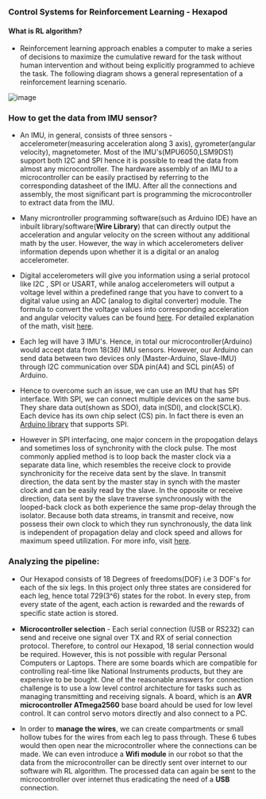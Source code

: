 ###  Control Systems for Reinforcement Learning - Hexapod 

#### What is RL algorithm?

 * Reinforcement learning approach enables a computer to make a series of decisions to maximize the cumulative reward for the task without human intervention and without being explicitly programmed to achieve the task. The following diagram shows a general representation of a reinforcement learning scenario.
 
 ![image](https://in.mathworks.com/help/reinforcement-learning/ug/reinforcement_learning_diagram.png)
   
### How to get the data from IMU sensor?

 * An IMU, in general, consists of three sensors - accelerometer(measuring acceleration along 3 axis), gyrometer(angular velocity), magnetometer. Most of the IMU's(MPU6050,LSM9DS1) support both I2C and SPI hence it is possible to read the data from almost any microcontroller. The hardware assembly of an IMU to a microcontroller can be easily practised by referring to the corresponding datasheet of the IMU. After all the connections and assembly, the most significant part is programming the microcontroller to extract data from the IMU.
 
 * Many microntroller programming software(such as Arduino IDE) have an inbuilt library/software(__Wire Library__) that can directly output the acceleration and angular velocity on the screen without any additional math by the user. However, the way in which accelerometers deliver information depends upon whether it is a digital or an analog accelerometer.
 
 * Digital accelerometers will give you information using a serial protocol like I2C , SPI or USART, while analog accelerometers will output a voltage level within a predefined range that you have to convert to a digital value using an ADC (analog to digital converter) module. The formula to convert the voltage values into corresponding acceleration and angular velocity values can be found [here](https://engineering.stackexchange.com/questions/3348/calculating-pitch-yaw-and-roll-from-mag-acc-and-gyro-data). For detailed explanation of the math, visit [here](http://www.starlino.com/imu_guide.html).
 
 * Each leg will have 3 IMU's. Hence, in total our microcontroller(Arduino) would accept data from 18(3*6)* IMU sensors. However, our Arduino can send data between two devices only (Master-Arduino, Slave-IMU) through I2C communication over SDA pin(A4) and SCL pin(A5) of Arduino.
 
 * Hence to overcome such an issue, we can use an IMU that has SPI interface. With SPI, we can connect multiple devices on the same bus. They share data out(shown as SDO), data in(SDI), and clock(SCLK). Each device has its own chip select (CS) pin. In fact there is even an [Arduino library](https://www.arduino.cc/en/Reference/SPI) that supports SPI.
 
 * However in SPI interfacing, one major concern in the propogation delays and sometimes loss of synchronity with the clock pulse. The most commonly applied method is to loop back the master clock via a separate data line, which resembles the receive clock to provide synchronicity for the receive data sent by the slave. In transmit direction, the data sent by the master stay in synch with the master clock and can be easily read by the slave. In the opposite or receive direction, data sent by the slave traverse synchronously with the looped-back clock as both experience the same prop-delay through the isolator. Because both data streams, in transmit and receive, now possess their own clock to which they run synchronously, the data link is independent of propagation delay and clock speed and allows for maximum speed utilization. For more info, visit [here](https://www.electronicdesign.com/technologies/microcontrollers/article/21795651/isolate-your-highspeed-spi-bus-despite-long-propagation-delays).
   
   
 
 ### Analyzing the pipeline:
 
  * Our Hexapod consists of 18 Degrees of freedoms(DOF) i.e 3 DOF's for each of the six legs. In this project only three states are considered for each leg, hence total 729(3^6) states for the robot.  In every step, from every state of the agent, each action is rewarded and the rewards of speciﬁc state action is stored.
  
  * __Microcontroller selection__ - 
   Each serial connection (USB or RS232) can send and receive one signal over TX and RX of serial connection protocol. Therefore, to control our Hexapod, 18 serial connection would be required. However, this is not possible with regular Personal Computers or Laptops. 
   There are some boards which are compatible for controlling real-time like National Instruments products, but they are expensive to be  bought. One of the reasonable answers for connection challenge is to use a low level control architecture for tasks such as managing   transmitting and receiving signals.
   A board, which is an __AVR microcontroller ATmega2560__ base board ahould be used for low level control. It can control servo motors directly and also connect to a PC.
   
  * In order to __manage the wires__, we can create compartments or small hollow tubes for the wires from each leg to pass through. These 6 tubes would then open near the microcontroller where the connections can be made. We can even introduce a __Wifi module__ in our robot so that the data from the microcontroller can be directly sent over internet to our software wih RL algorithm. The processed data can again be sent to the microcontroller over internet thus eradicating the need of a __USB__ connection.
  
  
 
 
